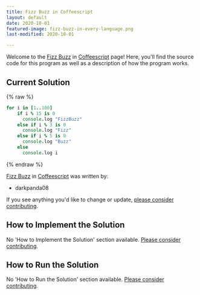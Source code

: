 ```yaml
---
title: Fizz Buzz in Coffeescript
layout: default
date: 2020-10-01
featured-image: fizz-buzz-in-every-language.png
last-modified: 2020-10-01

---
```


Welcome to the [Fizz Buzz](https://rzuckerm.github.io/sample-programs-website-copy/projects/fizz-buzz) in [Coffeescript](https://rzuckerm.github.io/sample-programs-website-copy/languages/coffeescript) page! Here, you'll find the source code for this program as well as a description of how the program works.

## Current Solution

{% raw %}

```coffeescript
for i in [1..100]   
    if i % 15 is 0  
      console.log "FizzBuzz"    
    else if i % 3 is 0  
      console.log "Fizz"    
    else if i % 5 is 0  
      console.log "Buzz"    
    else    
      console.log i
```

{% endraw %}

[Fizz Buzz](https://rzuckerm.github.io/sample-programs-website-copy/projects/fizz-buzz) in [Coffeescript](https://rzuckerm.github.io/sample-programs-website-copy/languages/coffeescript) was written by:

- darkpanda08

If you see anything you'd like to change or update, [please consider contributing](https://github.com/TheRenegadeCoder/sample-programs).

## How to Implement the Solution

No 'How to Implement the Solution' section available. [Please consider contributing](https://github.com/TheRenegadeCoder/sample-programs-website).

## How to Run the Solution

No 'How to Run the Solution' section available. [Please consider contributing](https://github.com/TheRenegadeCoder/sample-programs-website).